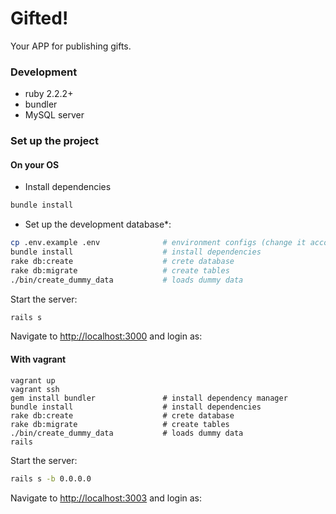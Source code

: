 # Gifted!

Your APP for publishing gifts.

### Development

- ruby 2.2.2+
- bundler
- MySQL server

### Set up the project


#### On your OS

- Install dependencies

```bash
bundle install
```

- Set up the development database\*:

```bash
cp .env.example .env              # environment configs (change it according to your settings)
bundle install                    # install dependencies
rake db:create                    # crete database
rake db:migrate                   # create tables
./bin/create_dummy_data           # loads dummy data
```

Start the server:

```bash
rails s
```

Navigate to [http://localhost:3000](http://localhost:3000) and login as:

#### With vagrant

```
vagrant up
vagrant ssh
gem install bundler               # install dependency manager
bundle install                    # install dependencies
rake db:create                    # crete database
rake db:migrate                   # create tables
./bin/create_dummy_data           # loads dummy data
rails
```

Start the server:

```bash
rails s -b 0.0.0.0
```

Navigate to [http://localhost:3003](http://localhost:3003) and login as:
